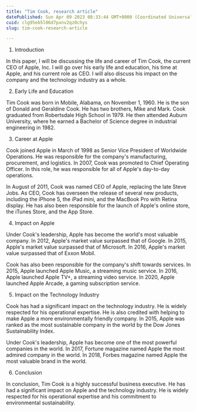```yaml
---
title: "Tim Cook, research article"
datePublished: Sun Apr 09 2023 08:33:44 GMT+0000 (Coordinated Universal Time)
cuid: clg95eb5l06d7pxnv2qz0chys
slug: tim-cook-research-article

---
```


1. Introduction

In this paper, I will be discussing the life and career of Tim Cook, the current CEO of Apple, Inc. I will go over his early life and education, his time at Apple, and his current role as CEO. I will also discuss his impact on the company and the technology industry as a whole.

2. Early Life and Education

Tim Cook was born in Mobile, Alabama, on November 1, 1960. He is the son of Donald and Geraldine Cook. He has two brothers, Mike and Mark. Cook graduated from Robertsdale High School in 1979. He then attended Auburn University, where he earned a Bachelor of Science degree in industrial engineering in 1982.

3. Career at Apple

Cook joined Apple in March of 1998 as Senior Vice President of Worldwide Operations. He was responsible for the company's manufacturing, procurement, and logistics. In 2007, Cook was promoted to Chief Operating Officer. In this role, he was responsible for all of Apple's day-to-day operations.

In August of 2011, Cook was named CEO of Apple, replacing the late Steve Jobs. As CEO, Cook has overseen the release of several new products, including the iPhone 5, the iPad mini, and the MacBook Pro with Retina display. He has also been responsible for the launch of Apple's online store, the iTunes Store, and the App Store.

4. Impact on Apple

Under Cook's leadership, Apple has become the world's most valuable company. In 2012, Apple's market value surpassed that of Google. In 2015, Apple's market value surpassed that of Microsoft. In 2016, Apple's market value surpassed that of Exxon Mobil.

Cook has also been responsible for the company's shift towards services. In 2015, Apple launched Apple Music, a streaming music service. In 2016, Apple launched Apple TV+, a streaming video service. In 2020, Apple launched Apple Arcade, a gaming subscription service.

5. Impact on the Technology Industry

Cook has had a significant impact on the technology industry. He is widely respected for his operational expertise. He is also credited with helping to make Apple a more environmentally friendly company. In 2015, Apple was ranked as the most sustainable company in the world by the Dow Jones Sustainability Index.

Under Cook's leadership, Apple has become one of the most powerful companies in the world. In 2017, Fortune magazine named Apple the most admired company in the world. In 2018, Forbes magazine named Apple the most valuable brand in the world.

6. Conclusion

In conclusion, Tim Cook is a highly successful business executive. He has had a significant impact on Apple and the technology industry. He is widely respected for his operational expertise and his commitment to environmental sustainability.